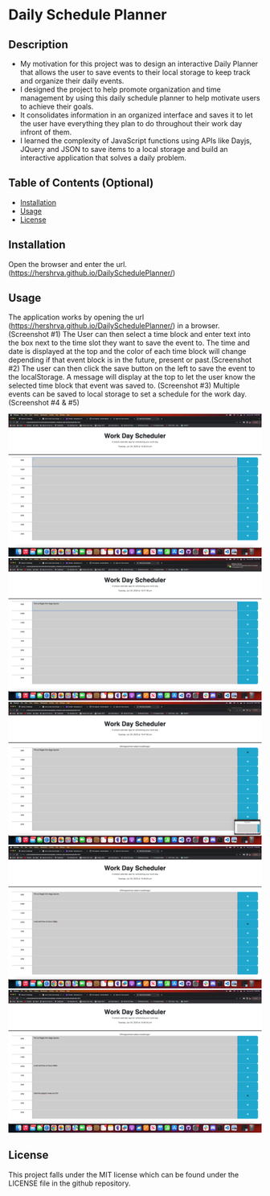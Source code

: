 # Daily Schedule Planner

## Description

- My motivation for this project was to design an interactive Daily Planner that allows the user to save events to their local storage to keep track and organize their daily events.  
- I designed the project to help promote organization and time management by using this daily schedule planner to help motivate users to achieve their goals.
- It consolidates information in an organized interface and saves it to let the user have everything they plan to do throughout their work day infront of them.
- I learned the complexity of JavaScript functions using APIs like Dayjs, JQuery and JSON to save items to a local storage and build an interactive application that solves a daily problem.   

## Table of Contents (Optional)

- [Installation](#installation)
- [Usage](#usage)
- [License](#license)

## Installation

Open the browser and enter the url. (https://hershrva.github.io/DailySchedulePlanner/)

## Usage

The application works by opening the url (https://hershrva.github.io/DailySchedulePlanner/) in a browser. (Screenshot #1)
The User can then select a time block and enter text into the box next to the time slot they want to save the event to. The time and date is displayed at the top and the color of each time block will change depending if that event block is in the future, present or past.(Screenshot #2)
The user can then click the save button on the left to save the event to the localStorage. A message will display at the top to let the user know the selected time block that event was saved to. (Screenshot #3)
Multiple events can be saved to local storage to set a schedule for the work day.(Screenshot #4 & #5)



![alt text](assets/screenshot1.png)
![alt text](assets/screenshot2.png)
![alt text](assets/screenshot3.png)
![alt text](assets/screenshot4.png)
![alt text](assets/screenshot5.png)


## License

This project falls under the MIT license which can be found under the LICENSE file in the github repository.